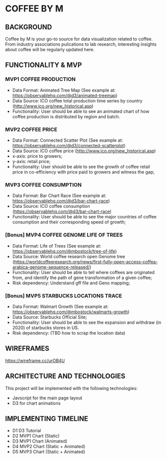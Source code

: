 # COFFEE BY M

## BACKGROUND
Coffee by M is your go-to source for data visualization related to coffee. From industry associations pulications to lab research, interesting insights about coffee will be regularly updated here.

## FUNCTIONALITY & MVP

### MVP1 COFFEE PRODUCTION 

* Data Format: Animated Tree Map (See example at: https://observablehq.com/@d3/animated-treemap)
* Data Source: ICO coffee total production time series by country (http://www.ico.org/new_historical.asp)
* Functionality: User should be able to see an animated chart of how coffee production is distributed by region and batch.

### MVP2 COFFEE PRICE

* Data Format: Connected Scatter Plot (See example at: https://observablehq.com/@d3/connected-scatterplot)
* Data Source: ICO coffee price (http://www.ico.org/new_historical.asp)
* x-axis: price to growers;
* y-axis: retail price;
* Functionality: User should be able to see the growth of coffee retail price in co-efficiency with price paid to growers and witness the gap;

### MVP3 COFFEE CONSUMPTION

* Data Format: Bar Chart Race (See example at: https://observablehq.com/@d3/bar-chart-race)
* Data Source: ICO coffee consumption (https://observablehq.com/@d3/bar-chart-race)
* Functionality: User should be able to see the major countries of coffee consumption and their corresponding speed of growth;

### [Bonus] MVP4 COFFEE GENOME LIFE OF TREES

* Data Format: Life of Trees (See example at: https://observablehq.com/@mbostock/tree-of-life)
* Data Source: World coffee research open Genome tree (https://worldcoffeeresearch.org/news/first-fully-open-access-coffea-arabica-genome-sequence-released/)
* Functionality: User should be able to tell where coffees are originated from, and identify the path of gene transformation of a given coffee;
* Risk dependency: Understand gff file and Geno mapping;

### [Bonus] MVP5 STARBUCKS LOCATIONS TRACE

* Data Format: Walmart Growth (See example at: https://observablehq.com/@mbostock/walmarts-growth)
* Data Source: Starbucks Official Site;
* Functionality: User should be able to see the expansion and withdraw (in 2020) of starbucks stores in US.
* Risk dependency: (TBD how to scrap the location data)

## WIREFRAMES 
https://wireframe.cc/urOB4U

## ARCHITECTURE AND TECHNOLOGIES
This project will be implemented with the following technologies:
* Javscript for the main page layout
* D3 for chart animations

## IMPLEMENTING TIMELINE
* D1 D3 Tutorial
* D2 MVP1 Chart (Static)
* D3 MVP1 Chart (Animated)
* D4 MVP2 Chart (Static + Animated)
* D5 MVP3 Chart (Static + Animated)








